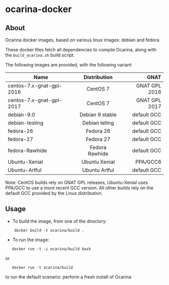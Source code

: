 # ocarina-docker

## About

Ocarina docker images, based on various linux images: debian and fedora

These docker files fetch all dependencies to compile Ocarina, along
with the `build_ocarina.sh` build script.

The following images are provided, with the following variant

| Name                     | Distribution    | GNAT          |
| ------------------------ |:---------------:| -------------:|
| centos-7.x-gnat-gpl-2016 | CentOS 7        | GNAT GPL 2016 |
| centos-7.x-gnat-gpl-2017 | CentOS 7        | GNAT GPL 2017 |
| debian-9.0               | Debian 9 stable | default GCC   |
| debian-testing           | Debian teting   | default GCC   |
| fedora-26                | Fedora 26       | default GCC   |
| fedora-27                | Fedora 27       | default GCC   |
| fedora-Rawhide           | Fedora Rawhide  | default GCC   |
| Ubuntu-Xenial            | Ubuntu Xenial   | PPA/GCC6      |
| Ubuntu-Artful            | Ubuntu Artful   | default GCC   |

Note: CentOS builds rely on GNAT GPL releases, Ubuntu-Xenial uses
PPA/GCC to use a more recent GCC version. All other builds rely on the
default GCC provided by the Linux distribution.

## Usage

* To build the image, from one of the directory:
```
    docker build -t ocarina/build .
```

* To run the image:
```
   docker run -t -i ocarina/build bash
```

or

```
   docker run -t ocarina/build
```

to run the default scenario: perform a fresh install of Ocarina
